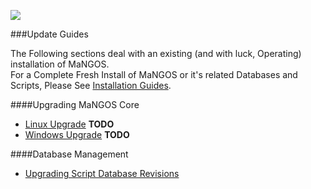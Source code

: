 [![](/wiki/icons/home.gif)](/wiki/Home.md)

###Update Guides

The Following sections deal with an existing (and with luck, Operating) installation of MaNGOS.
<br />
For a Complete Fresh Install of MaNGOS or it's related Databases and Scripts, Please See [Installation Guides](/wiki/Installation%20Guides/Installation%20Guides.md).

####Upgrading MaNGOS Core
 * [Linux Upgrade](/wiki/Installation%20Guides/Installation%20Guides.md)  **TODO**
 * [Windows Upgrade](/wiki/Installation%20Guides/Installation%20Guides.md)  **TODO**
  
####Database Management
 * [Upgrading Script Database Revisions](/wiki/Installation%20Guides/Dbupgrade.md)  

